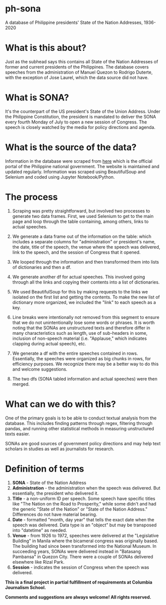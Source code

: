 # ph-sona
A database of Philippine presidents' State of the Nation Addresses, 1936-2020


# What is this about?

Just as the subhead says this contains all State of the Nation Addresses of former and current presidents of the Philippines.
The database covers speeches from the administration of Manuel Quezon to Rodrigo Duterte, with the exception of Jose Laurel, which the data source did not have.


# What is SONA?

It's the counterpart of the US president's State of the Union Address. Under the Philippine Constitution, the president is mandated to deliver 
the SONA every fourth Monday of July to open a new session of Congress. The speech is closely watched by the media for policy directions and agenda.


# What is the source of the data?

Information in the database were scraped from [here](https://www.officialgazette.gov.ph/past-sona-speeches/) which is the official portal of the
Philippine national government. The website is maintained and updated regularly. Information was scraped using BeautifulSoup and Selenium and coded
using Jupyter Notebook/Python.


# The process

1. Scraping was pretty straightforward, but involved two processes to generate two data frames. First, we used Selenium to get to the main page
and loop through the table containing, among others, links to actual speeches.

2. We generate a data frame out of the information on the table: which includes a separate columns for "administration" or president's name, the date, 
title of the speech, the venue where the speech was delivered, link to the speech, and the session of Congress that it opened.

3. We looped through the information and then transformed them into lists of dictionaries and then a df. 

4. We generate another df for actual speeches. This involved going through all the links and copying their contents into a list
of dictionaries. 

5. We used BeautifulSoup for this by making requests to the links we isolated on the first list and getting the contents. To make the new list of dictionary
more organized, we included the "link" to each speech as a key.

6. Line breaks were intentionally not removed from this segment to ensure that we do not unintentionally lose some words or phrases. It is worth noting that
the SONAs are unstructured texts and therefore differ in many characteristics such as length, use of sub-headers in some, inclusion of non-speech material 
(i.e. "Applause," which indicates clapping during actual speech), etc.

7. We generate a df with the entire speeches contained in rows. Essentially, the speeches were organized as big chunks in rows, for efficiency purposes. 
We recognize there may be a better way to do this and welcome suggestions. 

8. The two dfs (SONA tabled information and actual speeches) were then merged.

# What can we do with this?

One of the primary goals is to be able to conduct textual analysis from the database. This includes finding patterns through regex, filtering through pandas,
and running other statistical methods in measuring unstructured texts easier.

SONAs are good sources of government policy directions and may help text scholars in studies as well as journalists for research. 

# Definition of terms

1. **SONA** - State of the Nation Address
2. **Administration** - the administration when the speech was delivered. But essentially, the president who delivered it.
3. **Title** - a non-uniform ID per speech. Some speech have specific titles like "The Nation on the Road to Prosperity," while some didn't
and had the generic "State of the Nation" or "State of the Nation Address." Differences do not have material bearing.
4. **Date** - formatted "month, day year" that tells the exact date when the speech was delivered. Data type is an "object" but may be transposed 
into "datetime" as needed.
5. **Venue** - from 1926 to 1972, speeches were delivered at the "Legislative Building" in Manila where the bicameral congress was originally based. The building
had since been transformed into the National Museum. In succeeding years, SONAs were delivered instead in "Batasang Pambansa" in Quezon City. There were a couple of 
SONAs delivered elsewhere like Rizal Park.
6. **Session** - indicates the session of Congress when the speech was delivered. 



**This is a final project in partial fulfillment of requirements at Columbia Journalism School.**

**Comments and suggestions are always welcome! All rights reserved.**
